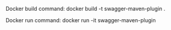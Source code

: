 Docker build command:
docker build -t swagger-maven-plugin .

Docker run command:
docker run -it swagger-maven-plugin
